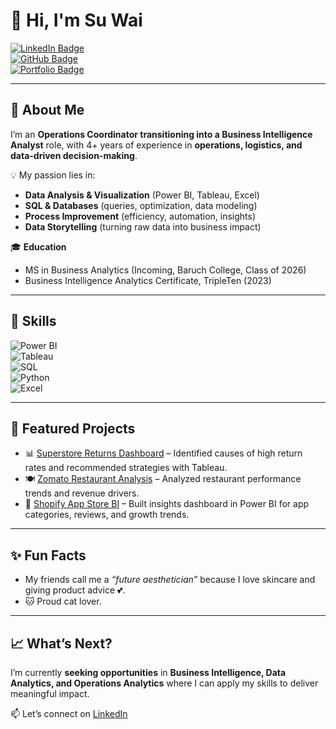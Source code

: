# 👋 Hi, I'm Su Wai  

[![LinkedIn Badge](https://img.shields.io/badge/-SuWai-blue?style=flat-square&logo=Linkedin&logoColor=white&link=https://www.linkedin.com/in/suwai1225)](https://www.linkedin.com/in/suwai1225)  
[![GitHub Badge](https://img.shields.io/badge/-GitHub-black?style=flat-square&logo=github&logoColor=white&link=https://github.com/yourgithubusername)](https://github.com/yourgithubusername)  
[![Portfolio Badge](https://img.shields.io/badge/-Portfolio-green?style=flat-square&logo=google-chrome&logoColor=white&link=https://yourportfolio.com)](https://yourportfolio.com)  

---

## 🚀 About Me  
I’m an **Operations Coordinator transitioning into a Business Intelligence Analyst** role, with 4+ years of experience in **operations, logistics, and data-driven decision-making**.  

💡 My passion lies in:  
- **Data Analysis & Visualization** (Power BI, Tableau, Excel)  
- **SQL & Databases** (queries, optimization, data modeling)  
- **Process Improvement** (efficiency, automation, insights)  
- **Data Storytelling** (turning raw data into business impact)  

🎓 **Education**  
- MS in Business Analytics (Incoming, Baruch College, Class of 2026)  
- Business Intelligence Analytics Certificate, TripleTen (2023)  

---

## 🔧 Skills  

![Power BI](https://img.shields.io/badge/Power%20BI-F2C811?style=flat-square&logo=Power%20BI&logoColor=black)  
![Tableau](https://img.shields.io/badge/Tableau-E97627?style=flat-square&logo=Tableau&logoColor=white)  
![SQL](https://img.shields.io/badge/SQL-4479A1?style=flat-square&logo=MySQL&logoColor=white)  
![Python](https://img.shields.io/badge/Python-3776AB?style=flat-square&logo=Python&logoColor=white)  
![Excel](https://img.shields.io/badge/Excel-217346?style=flat-square&logo=Microsoft-Excel&logoColor=white)  

---

## 📂 Featured Projects  
- 📊 [Superstore Returns Dashboard](#) – Identified causes of high return rates and recommended strategies with Tableau.  
- 🍽️ [Zomato Restaurant Analysis](#) – Analyzed restaurant performance trends and revenue drivers.  
- 🛒 [Shopify App Store BI](#) – Built insights dashboard in Power BI for app categories, reviews, and growth trends.  

---

## ✨ Fun Facts  
- My friends call me a *“future aesthetician”* because I love skincare and giving product advice 💕.  
- 🐱 Proud cat lover.  

---

## 📈 What’s Next?  
I’m currently **seeking opportunities** in **Business Intelligence, Data Analytics, and Operations Analytics** where I can apply my skills to deliver meaningful impact.  

📫 Let’s connect on [LinkedIn](https://www.linkedin.com/in/suwai1225)  
